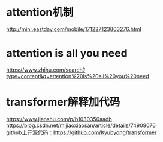 # attention机制
http://mini.eastday.com/mobile/171227123803276.html

# attention is all you need
https://www.zhihu.com/search?type=content&q=attention%20is%20all%20you%20need

# transformer解释加代码
https://www.jianshu.com/p/b1030350aadb<br>
https://blog.csdn.net/mijiaoxiaosan/article/details/74909076<br>
github上开源代码：https://github.com/Kyubyong/transformer
